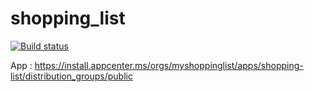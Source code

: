# shopping_list

[![Build status](https://build.appcenter.ms/v0.1/apps/03124d04-cf0f-4b0f-bde6-dd952ed66b8a/branches/main/badge)](https://appcenter.ms)

App : https://install.appcenter.ms/orgs/myshoppinglist/apps/shopping-list/distribution_groups/public

